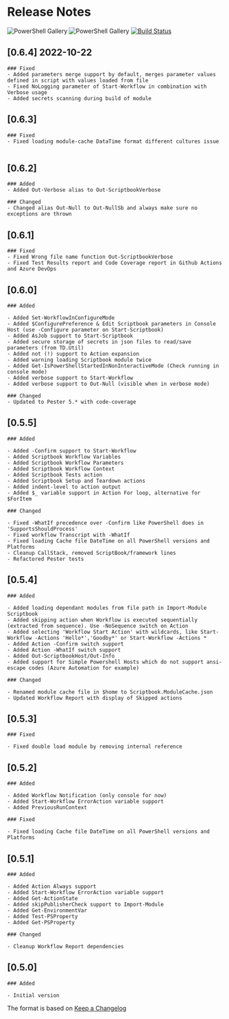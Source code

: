 # Release Notes

![PowerShell Gallery](https://img.shields.io/powershellgallery/v/Scriptbook.svg?label=PSGallery%20Version&logo=PowerShell&style=flat-square)
![PowerShell Gallery](https://img.shields.io/powershellgallery/dt/Scriptbook.svg?label=PSGallery%20Downloads&logo=PowerShell&style=flat-square)
[![Build Status](https://dev.azure.com/tedon/TD.Deploy/_apis/build/status/ehagen.Scriptbook?branchName=master)](https://dev.azure.com/tedon/TD.Deploy/_build/latest?definitionId=52&branchName=master)

## [0.6.4] 2022-10-22

```plain
### Fixed
- Added parameters merge support by default, merges parameter values defined in script with values loaded from file
- Fixed NoLogging parameter of Start-Workflow in combination with Verbose usage
- Added secrets scanning during build of module

```

## [0.6.3]

```plain
### Fixed
- Fixed loading module-cache DataTime format different cultures issue


```

## [0.6.2]

```plain
### Added
- Added Out-Verbose alias to Out-ScriptbookVerbose

### Changed
- Changed alias Out-Null to Out-NullSb and always make sure no exceptions are thrown

```

## [0.6.1]

```plain
### Fixed
- Fixed Wrong file name function Out-ScriptbookVerbose
- Fixed Test Results report and Code Coverage report in Github Actions and Azure DevOps

```

## [0.6.0]

```plain
### Added

- Added Set-WorkflowInConfigureMode
- Added $ConfigurePreference & Edit Scriptbook parameters in Console Host (use -Configure parameter on Start-Scriptbook)
- Added AsJob support to Start-Scriptbook
- Added secure storage of secrets in json files to read/save parameters (from TD.Util)
- Added not (!) support to Action expansion
- Added warning loading Scriptbook module twice
- Added Get-IsPowerShellStartedInNonInteractiveMode (Check running in console mode)
- Added verbose support to Start-Workflow
- Added verbose support to Out-Null (visible when in verbose mode)

### Changed
- Updated to Pester 5.* with code-coverage

```

## [0.5.5]

```plain
### Added

- Added -Confirm support to Start-Workflow
- Added Scriptbook Workflow Variables
- Added Scriptbook Workflow Parameters
- Added Scriptbook Workflow Context
- Added Scriptbook Tests action
- Added Scriptbook Setup and Teardown actions
- Added indent-level to action output
- Added $_ variable support in Action For loop, alternative for $ForItem

### Changed

- Fixed -WhatIf precedence over -Confirm like PowerShell does in 'SupportsShouldProcess'
- Fixed workflow Transcript with -WhatIf
- Fixed loading Cache file DateTime on all PowerShell versions and Platforms
- Cleanup CallStack, removed ScriptBook/framework lines
- Refactored Pester tests

```

## [0.5.4]

```plain
### Added

- Added loading dependant modules from file path in Import-Module Scriptbook
- Added skipping action when Workflow is executed sequentially (extracted from sequence). Use -NoSequence switch on Action
- Added selecting 'Workflow Start Action' with wildcards, like Start-Workflow -Actions 'Hello*','Goodby*' or Start-Workflow -Actions *
- Added Action -Confirm switch support
- Added Action -WhatIf switch support
- Added Out-ScriptbookHost/Out-Info
- Added support for Simple Powershell Hosts which do not support ansi-escape codes (Azure Automation for example)

### Changed

- Renamed module cache file in $home to Scriptbook.ModuleCache.json
- Updated Workflow Report with display of Skipped actions

```

## [0.5.3]

```plain
### Fixed

- Fixed double load module by removing internal reference

```

## [0.5.2]

```plain
### Added

- Added Workflow Notification (only console for now)
- Added Start-Workflow ErrorAction variable support
- Added PreviousRunContext

### Fixed

- Fixed loading Cache file DateTime on all PowerShell versions and Platforms

```

## [0.5.1]

```plain
### Added

- Added Action Always support
- Added Start-Workflow ErrorAction variable support
- Added Get-ActionState
- Added skipPublisherCheck support to Import-Module
- Added Get-EnvironmentVar
- Added Test-PSProperty
- Added Get-PSProperty

### Changed

- Cleanup Workflow Report dependencies

```

## [0.5.0]

```plain
### Added

- Initial version
```

The format is based on [Keep a Changelog](http://keepachangelog.com/)